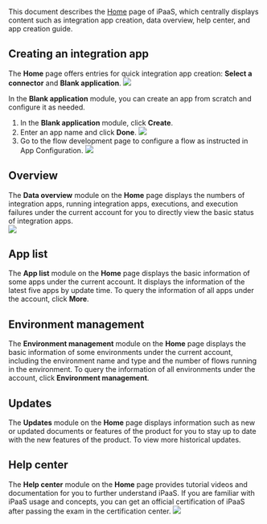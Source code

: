 ﻿This document describes the [Home](https://ipaas.cloud.tencent.com/overview) page of iPaaS, which centrally displays content such as integration app creation, data overview, help center, and app creation guide.


## Creating an integration app

The **Home** page offers entries for quick integration app creation: **Select a connector** and **Blank application**.
![](https://qcloudimg.tencent-cloud.cn/raw/46703ed9970c206ff6651c884bdddf00.png)

In the **Blank application** module, you can create an app from scratch and configure it as needed.
1. In the **Blank application** module, click **Create**.
2. Enter an app name and click **Done**.
![](https://qcloudimg.tencent-cloud.cn/raw/6231c07616b4c5ae9135d52fa962c548.png)
3. Go to the flow development page to configure a flow as instructed in App Configuration.
![](https://qcloudimg.tencent-cloud.cn/raw/16ba5dcc22e075bb782f4776c000410c.png)


## Overview   

The **Data overview** module on the **Home** page displays the numbers of integration apps, running integration apps, executions, and execution failures under the current account for you to directly view the basic status of integration apps.  
![](https://qcloudimg.tencent-cloud.cn/raw/f6116447286efee9e09e330165feffef.png)

## App list

The **App list** module on the **Home** page displays the basic information of some apps under the current account. It displays the information of the latest five apps by update time. To query the information of all apps under the account, click **More**.

## Environment management

The **Environment management** module on the **Home** page displays the basic information of some environments under the current account, including the environment name and type and the number of flows running in the environment. To query the information of all environments under the account, click **Environment management**.

## Updates

The **Updates** module on the **Home** page displays information such as new or updated documents or features of the product for you to stay up to date with the new features of the product. To view more historical updates.

## Help center

The **Help center** module on the **Home** page provides tutorial videos and documentation for you to further understand iPaaS. If you are familiar with iPaaS usage and concepts, you can get an official certification of iPaaS after passing the exam in the certification center.
![](https://qcloudimg.tencent-cloud.cn/raw/6638a374d9754e1710508dd1a45182a5.png)
